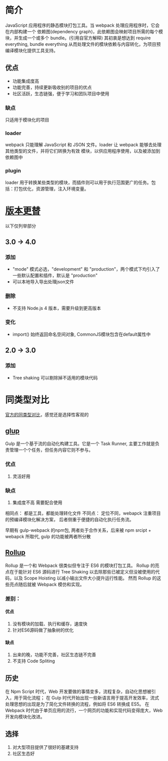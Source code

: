 # 简介
JavaScript 应用程序的静态模块打包工具。当 webpack 处理应用程序时，它会在内部构建一个 依赖图(dependency graph)，此依赖图会映射项目所需的每个模块，并生成一个或多个 bundle。(引用自官方解释)
其初衷是想达到 require everything, bundle everything 从而处理文件的模块依赖与内容转化，为项目预编译模块化提供工具支持。

## 优点

- 功能集成度高
- 功能完善，持续更新吸收别的项目的优点
- 社区活跃，生态链强，便于学习和团队项目中使用

### 缺点
只适用于模块化的项目

### loader

webpack 只能理解 JavaScript 和 JSON 文件。loader 让 webpack 能够去处理其他类型的文件，并将它们转换为有效 模块，以供应用程序使用，以及被添加到依赖图中

### plugin

loader 用于转换某些类型的模块，而插件则可以用于执行范围更广的任务。包括：打包优化，资源管理，注入环境变量。

# [版本更替](https://github.com/webpack/webpack/tags)

以下仅列举部分

## 3.0 -> 4.0

### 添加

- "mode" 模式必选，"development" 和 "production"，两个模式下均引入了一些默认配置和插件，默认是 "production"
- 可以本地导入导出处理json文件

### 删除
- 不支持 Node.js 4 版本，需要升级到更高版本

### 变化

- import() 始终返回命名空间对象, CommonJS模块包含在default属性中

## 2.0 -> 3.0

### 添加

- Tree shaking 可以剔除掉不适用的模块代码

# 同类型对比

[官方的同类型对比](https://www.webpackjs.com/comparison/)，感觉还是选择性客观的

## [glup](https://www.gulpjs.com.cn/)
Gulp 是一个基于流的自动化构建工具。它是一个 Task Runner, 主要工作就是负责管理一个个任务，但任务内容它则不参与。 

### 优点
1. 灵活好用

### 缺点
1. 集成度不高 需要配合使用

相同点： 都是工具，都能处理转化文件
不同点： 定位不同，webapck 注重项目的预编译模块化解决方案， 后者侧重于便捷的自动化执行任务流。

早期有 gulp-webpack 的npm包, 两者处于合作关系，后来被 npm srcipt + webapck 所取代, gulp 的功能被两者所分散

## [Rollup](https://www.rollupjs.com/guide/zh)
Rollup 是一个和 Webpack 很类似但专注于 ES6 的模块打包工具。 Rollup 的亮点在于能针对 ES6 源码进行 Tree Shaking 以去除那些已被定义但没被使用的代码，以及 Scope Hoisting 以减小输出文件大小提升运行性能。 然而 Rollup 的这些亮点随后就被 Webpack 模仿和实现。

### 差别：

#### 优点
1. 没有模块的加载、执行和缓存，速度快
2. 针对ES6源码做了抽象树的优化

#### 缺点
1. 出来的晚，功能不完善，社区生态链不完善
2. 不支持 Code Spliting

## 历史
在 Npm Script 时代，Web 开发要做的事情变多，流程复杂，自动化思想被引入，用于简化流程；
在 Gulp 时代开始出现一些新语言用于提高开发效率，流式处理思想的出现是为了简化文件转换的流程，例如将 ES6 转换成 ES5。
在 Webpack 时代由于单页应用的流行，一个网页的功能和实现代码变得庞大，Web 开发向模块化改进。

## 选择
1. 对大型项目提供了很好的基建支持
2. 社区生态好

